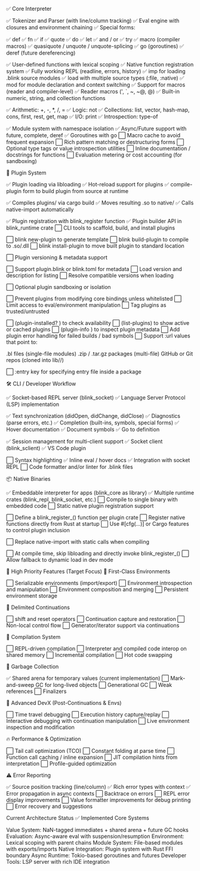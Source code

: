 ✅ Core Interpreter

✅ Tokenizer and Parser (with line/column tracking)
✅ Eval engine with closures and environment chaining
✅ Special forms:

✅ def
✅ fn
✅ if
✅ quote
✅ do
✅ let
✅ and / or
✅ try
✅ macro (compiler macros)
✅ quasiquote / unquote / unquote-splicing
✅ go (goroutines)
✅ deref (future dereferencing)


✅ User-defined functions with lexical scoping
✅ Native function registration system
✅ Fully working REPL (readline, errors, history)
✅ imp for loading .blink source modules
✅ load with multiple source types (:file, :native)
✅ mod for module declaration and context switching
✅ Support for macros (reader and compiler-level)
✅ Reader macros (', `, ~, ~@, @)
✅ Built-in numeric, string, and collection functions

✅ Arithmetic: +, -, *, /, =
✅ Logic: not
✅ Collections: list, vector, hash-map, cons, first, rest, get, map
✅ I/O: print
✅ Introspection: type-of


✅ Module system with namespace isolation
✅ Async/Future support with future, complete, deref
✅ Goroutines with go
⬜ Macro cache to avoid frequent expansion
⬜ Rich pattern matching or destructuring forms
⬜ Optional type tags or value introspection utilities
⬜ Inline documentation / docstrings for functions
⬜ Evaluation metering or cost accounting (for sandboxing)

🔌 Plugin System

✅ Plugin loading via libloading
✅ Hot-reload support for plugins
✅ compile-plugin form to build plugin from source at runtime

✅ Compiles plugins/<name> via cargo build
✅ Moves resulting .so to native/
✅ Calls native-import automatically


✅ Plugin registration with blink_register function
✅ Plugin builder API in blink_runtime crate
⬜ CLI tools to scaffold, build, and install plugins

⬜ blink new-plugin <name> to generate template
⬜ blink build-plugin to compile to .so/.dll
⬜ blink install-plugin to move built plugin to standard location


⬜ Plugin versioning & metadata support

⬜ Support plugin.blink or blink.toml for metadata
⬜ Load version and description for listing
⬜ Resolve compatible versions when loading


⬜ Optional plugin sandboxing or isolation

⬜ Prevent plugins from modifying core bindings unless whitelisted
⬜ Limit access to eval/environment manipulation
⬜ Tag plugins as trusted/untrusted


⬜ (plugin-installed? <name>) to check availability
⬜ (list-plugins) to show active or cached plugins
⬜ (plugin-info <name>) to inspect plugin metadata
⬜ Add plugin error handling for failed builds / bad symbols
⬜ Support :url values that point to:

.bl files (single-file modules)
.zip / .tar.gz packages (multi-file)
GitHub or Git repos (cloned into lib/<name>/)


⬜ :entry key for specifying entry file inside a package

🛠 CLI / Developer Workflow

✅ Socket-based REPL server (blink_socket)
✅ Language Server Protocol (LSP) implementation

✅ Text synchronization (didOpen, didChange, didClose)
✅ Diagnostics (parse errors, etc.)
✅ Completion (built-ins, symbols, special forms)
✅ Hover documentation
✅ Document symbols
✅ Go to definition


✅ Session management for multi-client support
✅ Socket client (blink_sclient)
✅ VS Code plugin

⬜ Syntax highlighting
✅ Inline eval / hover docs
✅ Integration with socket REPL
⬜ Code formatter and/or linter for .blink files

📦 Native Binaries

✅ Embeddable interpreter for apps (blink_core as library)
✅ Multiple runtime crates (blink_repl, blink_socket, etc.)
⬜ Compile to single binary with embedded code
⬜ Static native plugin registration support

⬜ Define a blink_register_<plugin>() function per plugin crate
⬜ Register native functions directly from Rust at startup
⬜ Use #[cfg(...)] or Cargo features to control plugin inclusion


⬜ Replace native-import with static calls when compiling

⬜ At compile time, skip libloading and directly invoke blink_register_<plugin>()
⬜ Allow fallback to dynamic load in dev mode



🎯 High Priority Features (Target Focus)
🌟 First-Class Environments

⬜ Serializable environments (import/export)
⬜ Environment introspection and manipulation
⬜ Environment composition and merging
⬜ Persistent environment storage

🌟 Delimited Continuations

⬜ shift and reset operators
⬜ Continuation capture and restoration
⬜ Non-local control flow
⬜ Generator/iterator support via continuations

🌟 Compilation System

⬜ REPL-driven compilation
⬜ Interpreter and compiled code interop on shared memory
⬜ Incremental compilation
⬜ Hot code swapping

🌟 Garbage Collection

✅ Shared arena for temporary values (current implementation)
⬜ Mark-and-sweep GC for long-lived objects
⬜ Generational GC
⬜ Weak references
⬜ Finalizers

🌟 Advanced DevX (Post-Continuations & Envs)

⬜ Time travel debugging
⬜ Execution history capture/replay
⬜ Interactive debugging with continuation manipulation
⬜ Live environment inspection and modification

🔥 Performance & Optimization

⬜ Tail call optimization (TCO)
⬜ Constant folding at parse time
⬜ Function call caching / inline expansion
⬜ JIT compilation hints from interpretation
⬜ Profile-guided optimization


⚠️ Error Reporting

✅ Source position tracking (line/column)
✅ Rich error types with context
✅ Error propagation in async contexts
⬜ Backtrace on errors
⬜ REPL error display improvements
⬜ Value formatter improvements for debug printing
⬜ Error recovery and suggestions


Current Architecture Status
✅ Implemented Core Systems

Value System: NaN-tagged immediates + shared arena + future GC hooks
Evaluation: Async-aware eval with suspension/resumption
Environment: Lexical scoping with parent chains
Module System: File-based modules with exports/imports
Native Integration: Plugin system with Rust FFI boundary
Async Runtime: Tokio-based goroutines and futures
Developer Tools: LSP server with rich IDE integration